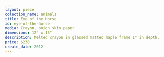 ```yaml
---
layout: piece
colection_name: animals
title: Eye of the Horse
id: eye-of-the-horse
media: Crayon, onion skin paper
dimensions: 12" x 15"
description: Melted crayon in glassed matted maple frame 1" in depth.
price: $230
create_date: 2012
---
```

